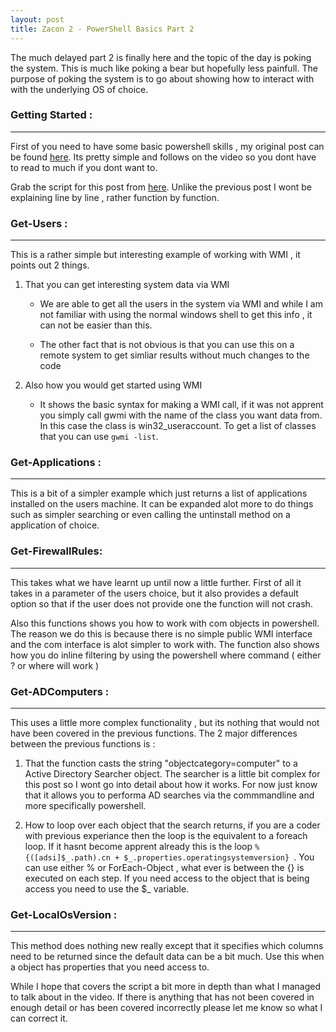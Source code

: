 ```yaml
---
layout: post
title: Zacon 2 - PowerShell Basics Part 2
---
```


The much delayed part 2 is finally here and the topic of the day is poking
the system. This is much like poking a bear but hopefully less painfull.
The purpose of poking the system is to go about showing how to interact with
with the underlying OS of choice.

### Getting Started :
* * * 

First of you need to have some basic powershell skills , my original post
can be found [here](http://superuser.co.za/?p=10). Its pretty simple and
follows on the video so you dont have to read to much if you dont want to.

Grab the script for this post from [here](https://github.com/RC1140/ZaCon/blob/master/poke-system.ps1).
Unlike the previous post I wont be explaining line by line , rather function by 
function.

### Get-Users :
* * * 

This is a rather simple but interesting example of working with WMI , it points out 2 things.

1. That you can get interesting system data via WMI

	+ We are able to get all the users in the system via WMI and while I am not familiar with using the normal windows shell to get this info , it can not be easier than this.

	+ The other fact that is not obvious is that you can use this on a remote system to get simliar results without much changes to the code

2. Also how you would get started using WMI

	+ It shows the basic syntax for making a WMI call, if it was not apprent you simply call gwmi with the name of the class you want data from. In this case the class is win32_useraccount. To get a list of classes that you can use `gwmi -list`.

### Get-Applications :
* * * 

This is a bit of a simpler example which just returns a list of applications installed on the users machine. It can be expanded alot more to do things such as simpler searching or even calling the untinstall method on a application of choice.

### Get-FirewallRules:
* * * 

This takes what we have learnt up until now a little further. First of all it takes in a parameter of the users choice, but it also provides
a default option so that if the user does not provide one the function will not crash.

Also this functions shows you how to work with com objects in powershell. The reason we do this is because there is no simple
public WMI interface and the com interface is alot simpler to work with. The function also shows how you do inline filtering
by using the powershell where command ( either ? or where will work )

### Get-ADComputers :
* * * 

This uses a little more complex functionality , but its nothing that would not 
have been covered in the previous functions. The 2 major differences between
the previous functions is :

1. That the function casts the string "objectcategory=computer" to a Active Directory 
Searcher object. The searcher is a little bit complex for this post
so I wont go into detail about how it works. For now just know that it allows you to 
performa AD searches via the commmandline and more specifically powershell.

2. How to loop over each object that the search returns, if you are a coder with
previous experiance then the loop is the equivalent to a foreach loop. If it hasnt
become apprent already this is the loop `%{([adsi]$_.path).cn + $_.properties.operatingsystemversion} `.
You can use either % or ForEach-Object , what ever is between the {} is executed 
on each step. If you need access to the object that is being access you need to
use the $_ variable.

### Get-LocalOsVersion :
* * * 

This method does nothing new really except that it specifies which columns need 
to be returned since the default data can be a bit much. Use this when a object
has properties that you need access to.

While I hope that covers the script a bit more in depth than what I managed to 
talk about in the video. If there is anything that has not been covered in
enough detail or has been covered incorrectly please let me know so what I can
correct it.
